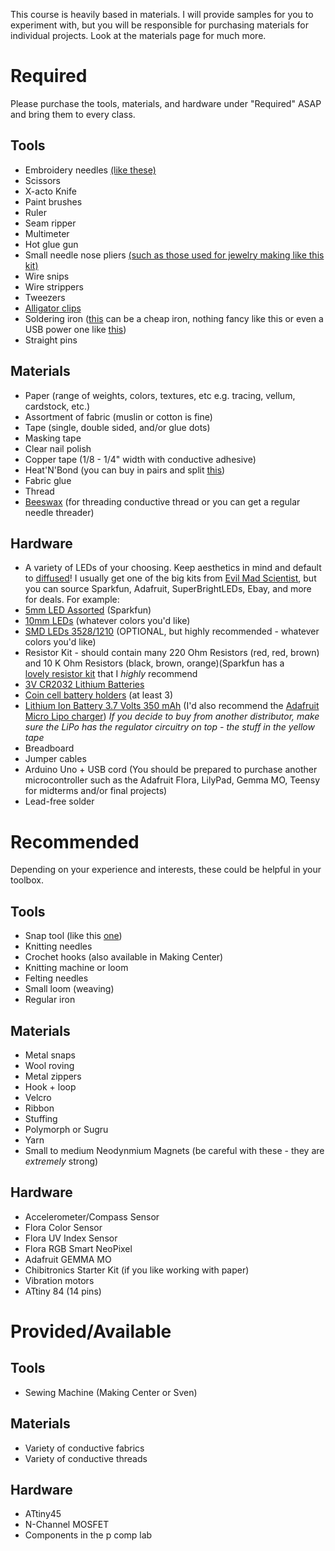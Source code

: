 This course is heavily based in materials. I will provide samples for you to experiment with, but you will be responsible for purchasing materials for individual projects. Look at the materials page for much more.

# Required
Please purchase the tools, materials, and hardware under "Required" ASAP and bring them to every class.

## Tools
- Embroidery needles [(like these)](https://www.amazon.com/Dritz-16-Piece-Embroidery-Hand-Needles/dp/B00AQ78IQ0/ref=sr_1_6?ie=UTF8&qid=1535321329&sr=8-6&keywords=embroidery+needles)
- Scissors
- X-acto Knife
- Paint brushes
- Ruler
- Seam ripper
- Multimeter
- Hot glue gun
- Small needle nose pliers [(such as those used for jewelry making like this kit)](https://www.amazon.com/Cousin-4460-Craft-Jewelry-3-Piece/dp/B000XZUCLE/ref=sr_1_1?ie=UTF8&qid=1535321272&sr=8-1&keywords=jewelry+pliers)
- Wire snips
- Wire strippers
- Tweezers
- [Alligator clips](https://www.amazon.com/SE-Clip-Test-Lead-Piece/dp/B0002KRABU/ref=sr_1_2?ie=UTF8&qid=1315930932&sr=8-2)
- Soldering iron ([this](https://www.amazon.com/ANBES-Electronics-Adjustable-Temperature-Desoldering/dp/B06XZ31W3M/ref=sr_1_4?ie=UTF8&qid=1535321156&sr=8-4&keywords=soldering+iron) can be a cheap iron, nothing fancy like this or even a USB power one like [this](https://www.amazon.com/szcxtop-Portable-Professional-Electronic-Soldering/dp/B019MJY8UW/ref=sr_1_4?ie=UTF8&qid=1535321239&sr=8-4&keywords=soldering+iron+usb))
- Straight pins

## Materials
- Paper (range of weights, colors, textures, etc e.g. tracing, vellum, cardstock, etc.)
- Assortment of fabric (muslin or cotton is fine)
- Tape (single, double sided, and/or glue dots)
- Masking tape
- Clear nail polish
- Copper tape (1/8 - 1/4" width with conductive adhesive)
- Heat'N'Bond (you can buy in pairs and split [this](https://www.amazon.com/HeatnBond-UltraHold-Iron-Adhesive-Inches/dp/B000XAMYXI/ref=pd_sim_201_9?_encoding=UTF8&pd_rd_i=B000XAMYXI&pd_rd_r=c55fdc10-a97d-11e8-ad5d-f9d1f1abea37&pd_rd_w=vlVlG&pd_rd_wg=oxF6Q&pf_rd_i=desktop-dp-sims&pf_rd_m=ATVPDKIKX0DER&pf_rd_p=a180fdfb-b54e-4904-85ba-d852197d6c09&pf_rd_r=XJSN0ZZXMG8CXY91DRSG&pf_rd_s=desktop-dp-sims&pf_rd_t=40701&psc=1&refRID=XJSN0ZZXMG8CXY91DRSG))
- Fabric glue
- Thread
- [Beeswax](https://www.amazon.com/Dritz-3153-Beeswax-with-Holder/dp/B001UADAQK) (for threading conductive thread or you can get a regular needle threader)

## Hardware
- A variety of LEDs of your choosing. Keep aesthetics in mind and default to [diffused](https://learn.adafruit.com/all-about-leds/what-are-leds-used-for)! I usually get one of the big kits from [Evil Mad Scientist](https://shop.evilmadscientist.com/productsmenu/partsmenu/374), but you can source Sparkfun, Adafruit, SuperBrightLEDs, Ebay, and more for deals. For example:
 - [5mm LED Assorted](https://www.sparkfun.com/products/12062) (Sparkfun)
 - [10mm LEDs](https://www.sparkfun.com/products/11121) (whatever colors you'd like)
 - [SMD LEDs 3528/1210](https://www.amazon.com/gp/product/B01CUGAGE6/ref=od_aui_detailpages00?ie=UTF8&th=1) (OPTIONAL, but highly recommended - whatever colors you'd like)
- Resistor Kit - should contain many 220 Ohm Resistors (red, red, brown) and 10 K Ohm Resistors (black, brown, orange)(Sparkfun has a [lovely resistor kit](https://www.sparkfun.com/products/10969) that I *highly* recommend
- [3V CR2032 Lithium Batteries](https://www.amazon.com/s?k=cr2032+battery&sprefix=CR2032+%2Cgarden%2C151&ref=nb_sb_ss_c_0_7)
- [Coin cell battery holders](https://www.sparkfun.com/products/8822) (at least 3)
- [Lithium Ion Battery 3.7 Volts 350 mAh](https://www.adafruit.com/product/2750) (I'd also recommend the [Adafruit Micro Lipo charger](https://www.adafruit.com/product/1304)) *If you decide to buy from another distributor, make sure the LiPo has the regulator circuitry on top - the stuff in the yellow tape*
- Breadboard
- Jumper cables
- Arduino Uno + USB cord (You should be prepared to purchase another microcontroller such as the Adafruit Flora, LilyPad, Gemma MO, Teensy for midterms and/or final projects)
- Lead-free solder

# Recommended
Depending on your experience and interests, these could be helpful in your toolbox.

## Tools
- Snap tool (like this [one](https://www.amazon.com/dp/B01H5YA8BO/ref=sspa_dk_detail_1?psc=1&pd_rd_i=B01H5YA8BO&pf_rd_m=ATVPDKIKX0DER&pf_rd_p=a54d13fc-b8a1-4ce8-b285-d77489a09cf6&pf_rd_r=XTHJXS5RHSCRRA1Y0AV5&pd_rd_wg=OdcbG&pf_rd_s=desktop-dp-sims&pf_rd_t=40701&pd_rd_w=uJBWW&pf_rd_i=desktop-dp-sims&pd_rd_r=1c61eb63-a97f-11e8-96dd-777fa7fb2507))
- Knitting needles
- Crochet hooks (also available in Making Center)
- Knitting machine or loom
- Felting needles
- Small loom (weaving)
- Regular iron

## Materials
- Metal snaps
- Wool roving
- Metal zippers
- Hook + loop
- Velcro
- Ribbon
- Stuffing
- Polymorph or Sugru
- Yarn
- Small to medium Neodynmium Magnets (be careful with these - they are *extremely* strong)

## Hardware
- Accelerometer/Compass Sensor
- Flora Color Sensor
- Flora UV Index Sensor
- Flora RGB Smart NeoPixel
- Adafruit GEMMA MO
- Chibitronics Starter Kit (if you like working with paper)
- Vibration motors
- ATtiny 84 (14 pins)

# Provided/Available
## Tools
- Sewing Machine (Making Center or Sven)

## Materials
- Variety of conductive fabrics
- Variety of conductive threads

## Hardware
- ATtiny45
- N-Channel MOSFET
- Components in the p comp lab
